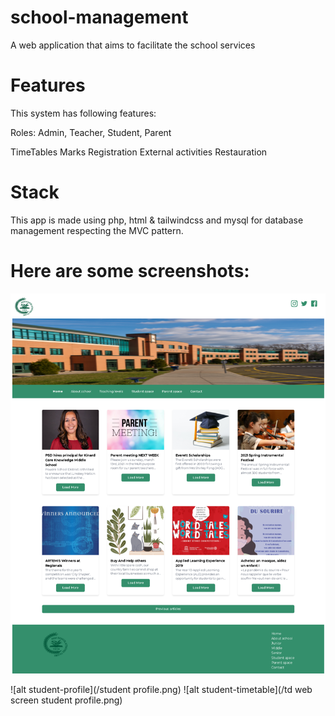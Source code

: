 # school-management

A web application that aims to facilitate the school services

# Features
This system has following features:

Roles:  Admin, Teacher, Student, Parent

TimeTables
Marks
Registration
External activities
Restauration


# Stack 
This app is made using php, html & tailwindcss and mysql for database management respecting the MVC pattern. 

# Here are some screenshots:
![alt home-page](/home_page_tdw.png)

![alt student-profile](/student profile.png)
![alt student-timetable](/td web screen student profile.png)

